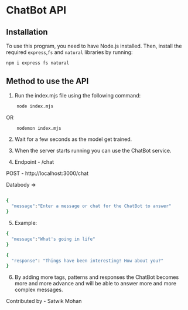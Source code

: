 # ChatBot API

## Installation

To use this program, you need to have Node.js installed. Then, install the required `express`,`fs` and `natural` libraries by running:

```sh
npm i express fs natural
```

## Method to use the API

1. Run the index.mjs file using the following command:
```sh
    node index.mjs
```

OR

```sh
    nodemon index.mjs
```

2. Wait for a few seconds as the model get trained.

3. When the server starts running you can use the ChatBot service.

4. Endpoint - /chat

POST - http://localhost:3000/chat

Databody =>

```bash

{
  "message":"Enter a message or chat for the ChatBot to answer"
}

```

5. Example:

```bash
{
  "message":"What's going in life"
}

{
  "response": "Things have been interesting! How about you?"
}

```

6. By adding more tags, patterns and responses the ChatBot becomes more and more advance and will be able to answer more and more complex messages.

Contributed by - Satwik Mohan